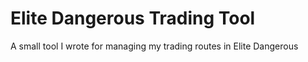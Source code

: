 Elite Dangerous Trading Tool
============================

A small tool I wrote for managing my trading routes in Elite Dangerous
